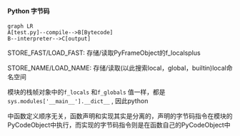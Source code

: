 #### Python 字节码

```mermaid
graph LR
A[test.py]--compile-->B[Bytecode]
B--interpreter-->C[output]
```



STORE_FAST/LOAD_FAST: 存储/读取PyFrameObject的f_localsplus

STORE_NAME/LOAD_NAME: 存储/读取(以此搜索local，global，builtin)local命名空间

模块的栈帧对象中的`f_locals` 和`f_globals` 值一样，都是`sys.modules['__main__'].__dict__` , 因此python

中函数定义顺序无关，函数声明和实现其实是分离的，声明的字节码指令在模块的PyCodeObject中执行，而实现的字节码指令则是在函数自己的PyCodeObject中 

